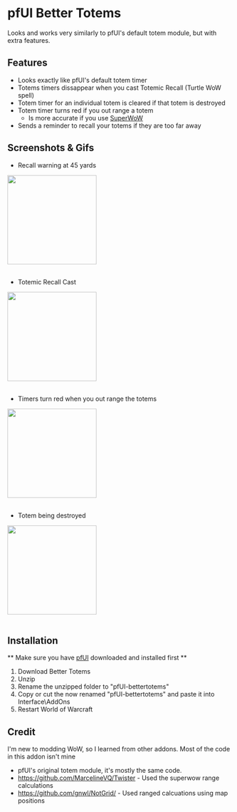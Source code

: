 # pfUI Better Totems
Looks and works very similarly to pfUI's default totem module, but with extra features.

## Features
- Looks exactly like pfUI's default totem timer
- Totems timers dissappear when you cast Totemic Recall (Turtle WoW spell)
- Totem timer for an individual totem is cleared if that totem is destroyed
- Totem timer turns red if you out range a totem
    - Is more accurate if you use [SuperWoW](https://github.com/balakethelock/SuperWoW)
- Sends a reminder to recall your totems if they are too far away

## Screenshots & Gifs
- Recall warning at 45 yards

<img src="https://i.imgur.com/CaEZPnj.png" width = 200><br><br>

- Totemic Recall Cast

<img src="https://i.imgur.com/HehbtNh.gif" width = 200 ><br><br>

- Timers turn red when you out range the totems

<img src="https://imgur.com/S2Q6A5s.gif" width = 200><br><br>

- Totem being destroyed

<img src="https://imgur.com/PItpzSQ.gif" width = 200> <br><br>

## Installation
** Make sure you have [pfUI](https://gitlab.com/shagu/pfUI) downloaded and installed first **
1. Download Better Totems
2. Unzip
3. Rename the unzipped folder to "pfUI-bettertotems"
4. Copy or cut the now renamed "pfUI-bettertotems" and paste it into Interface\AddOns
5. Restart World of Warcraft

## Credit
I'm new to modding WoW, so I learned from other addons. Most of the code in this addon isn't mine
- pfUI's original totem module, it's mostly the same code.
- https://github.com/MarcelineVQ/Twister  - Used the superwow range calculations
- https://github.com/gnwl/NotGrid/ - Used ranged calcuations using map positions